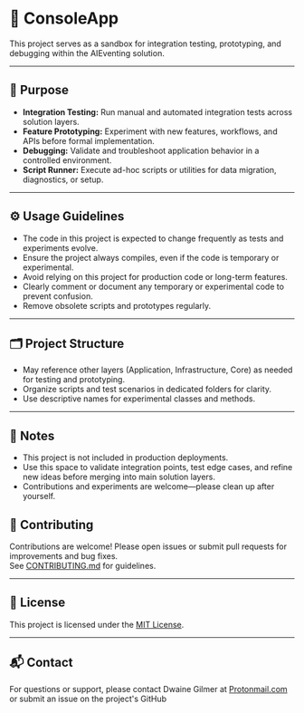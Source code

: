 # 🧪 ConsoleApp

This project serves as a sandbox for integration testing, prototyping, and debugging within the AIEventing solution.

---

## 🎯 Purpose

- **Integration Testing:** Run manual and automated integration tests across solution layers.
- **Feature Prototyping:** Experiment with new features, workflows, and APIs before formal implementation.
- **Debugging:** Validate and troubleshoot application behavior in a controlled environment.
- **Script Runner:** Execute ad-hoc scripts or utilities for data migration, diagnostics, or setup.

---

## ⚙️ Usage Guidelines

- The code in this project is expected to change frequently as tests and experiments evolve.
- Ensure the project always compiles, even if the code is temporary or experimental.
- Avoid relying on this project for production code or long-term features.
- Clearly comment or document any temporary or experimental code to prevent confusion.
- Remove obsolete scripts and prototypes regularly.

---

## 🗂️ Project Structure

- May reference other layers (Application, Infrastructure, Core) as needed for testing and prototyping.
- Organize scripts and test scenarios in dedicated folders for clarity.
- Use descriptive names for experimental classes and methods.

---

## 📝 Notes

- This project is not included in production deployments.
- Use this space to validate integration points, test edge cases, and refine new ideas before merging into main solution layers.
- Contributions and experiments are welcome—please clean up after yourself.


## 🤝 Contributing

Contributions are welcome! Please open issues or submit pull requests for improvements and bug fixes.  
See [CONTRIBUTING.md](../../CONTRIBUTING.md) for guidelines.

---

## 📄 License

This project is licensed under the [MIT License](../../LICENSE).

---

## 📬 Contact

For questions or support, please contact Dwaine Gilmer at [Protonmail.com](mailto:dwaine.gilmer@protonmail.com) or submit an issue on the project's GitHub
